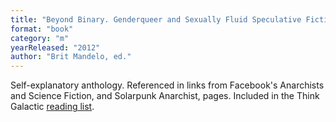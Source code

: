 ```yaml
---
title: "Beyond Binary. Genderqueer and Sexually Fluid Speculative Fiction"
format: "book"
category: "m"
yearReleased: "2012"
author: "Brit Mandelo, ed."
---
```

Self-explanatory anthology. Referenced in links from Facebook's Anarchists and Science Fiction, and Solarpunk Anarchist, pages. Included in the Think Galactic [reading list](http://thinkgalactic.org/reading-lists/by-author/).
